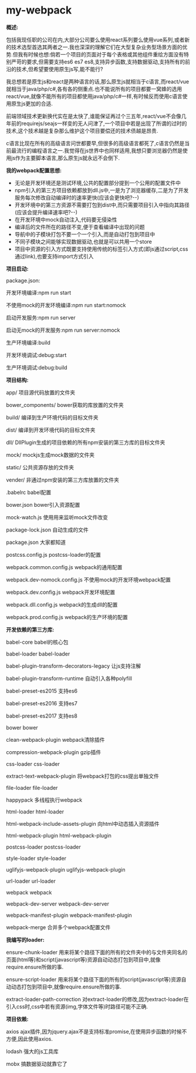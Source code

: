 # my-webpack
**概述:**

包括我现任职的公司在内,大部分公司要么使用react系列要么使用vue系列,或者新的技术选型首选其两者之一.我也深深的理解它们在大型复杂业务型场景方面的优势.但我有时候也想:倘若一个项目的页面对于每个表格或其他组件重绘方面没有特别严苛的要求,但需要支持es6 es7 es8,支持异步函数,支持数据驱动,支持所有的前沿的技术,但希望要使用原生js写,能不能行?

我总想若是原生js和react是两种语言的话,那么原生js就相当于c语言,而react/vue就相当于java/php/c#,各有各的侧重点.也不能说所有的项目都要一窝蜂的选用react/vue,就像不能所有的项目都使用java/php/c#一样,有时候反而使用c语言使用原生js更加的合适.

前端领域技术更新换代实在是太快了,谁能保证再过个三五年,react/vue不会像几年前的requirejs/seajs一样变的无人问津了,一个项目中若是出现了所谓的过时的技术,这个技术越是复杂那么维护这个项目要偿还的技术债越是昂贵.

c语言比现在所有的高级语言问世都要早,但很多的高级语言都死了,c语言仍然是当前最流行的编程语言之一.我觉得在js世界中也同样适用,我想只要浏览器仍然是使用js作为主要脚本语言,那么原生js就永远不会倒下.

**我的webpack配置思想:**
- 无论是开发环境还是测试环境,公共的配置部分提到一个公用的配置文件中
- npm引入的第三方项目依赖都放到dll.js中,一是为了浏览器缓存,二是为了开发服务每次修改自动编译时的速率更快(应该会更快吧?--)
- 开发环境中的第三方资源不需要打包到dist中,而只需要项目引入中指向其路径(应该会提升编译速率吧?--)
- 在开发环境中mock自动注入,代码要无侵染性
- 编译后的文件所在的路径不变,便于查看编译中出现的问题
- 导航中的子模块打包不要一个一个引入,而是自动打包到项目中
- 不同子模块之间能够实现数据驱动,也就是可以共用一个store
- 项目中资源的引入方式既要支持使用传统的标签引入方式(即js通过script,css通过link),也要支持import方式引入

**项目启动:**

package.json:

开发环境编译:npm run start

不使用mock的开发环境编译:npm run start:nomock

启动开发服务:npm run server

启动无mock的开发服务:npm run server:nomock

生产环境编译:build

开发环境调试:debug:start

生产环境调试:debug:build

**项目结构:**

app/ 项目源代码放置的文件夹

bower_components/ bower获取的库放置的文件夹

build/ 编译到生产环境代码的目标文件夹

dist/ 编译到开发环境代码的目标文件夹

dll/ DllPlugin生成的项目依赖的所有npm安装的第三方库的目标文件夹

mock/ mockjs生成mock数据的文件夹

static/ 公共资源存放的文件夹

vender/ 非通过npm安装的第三方库放置的文件夹

.babelrc babel配置

bower.json bower引入资源配置

mock-watch.js 使用用来监听mock文件改变

package-lock.json 自动生成的文件

package.json 大家都知道

postcss.config.js postcss-loader的配置

webpack.common.config.js webpack的通用配置

webpack.dev-nomock.config.js 不使用mock的开发环境webpack配置

webpack.dev.config.js webpack开发环境配置

webpack.dll.config.js webpack的生成dll的配置

webpack.prod.config.js webpack的生产环境的配置

**开发依赖的第三方库:**

babel-core babel的核心包

babel-loader babel-loader

babel-plugin-transform-decorators-legacy 让js支持注解

babel-plugin-transform-runtime 自动引入各种polyfill

babel-preset-es2015 支持es6

babel-preset-es2016 支持es7

babel-preset-es2017 支持es8

bower bower

clean-webpack-plugin webpack清除插件

compression-webpack-plugin gzip插件

css-loader css-loader

extract-text-webpack-plugin 将webpack打包的css提出单独文件

file-loader file-loader

happypack 多线程执行webpack

html-loader html-loader

html-webpack-include-assets-plugin 向html中动态插入资源插件

html-webpack-plugin html-webpack-plugin

postcss-loader postcss-loader

style-loader style-loader

uglifyjs-webpack-plugin uglifyjs-webpack-plugin

url-loader url-loader

webpack webpack

webpack-dev-server webpack-dev-server

webpack-manifest-plugin webpack-manifest-plugin

webpack-merge 合并多个webpack配置文件

**我编写的loader:**

ensure-chunk-loader 用来将某个路径下面的所有的文件夹中的与文件夹同名的页面(html等)和script(javascript等)资源自动动态打包到项目中,就像require.ensure所做的事.

ensure-script-loader 用来将某个路径下面的所有的script(javascript等)资源自动动态打包到项目中,就像require.ensure所做的事.

extract-loader-path-correction 对extract-loader的修改,因为extract-loader在引入css时,css中若有资源(img,字体文件等)时路径可能不正确.

**项目依赖:**

axios ajax插件,因为jquery.ajax不是支持标准promise,在使用异步函数的时候不方便,因此使用axios.

lodash 强大的js工具库

mobx 搞数据驱动就靠它了




